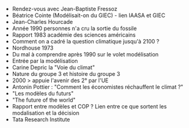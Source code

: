 - Rendez-vous avec Jean-Baptiste Fressoz
- Béatrice Cointe (Modélisait-on du GIEC) - lien IAASA et GIEC
- Jean-Charles Hourcade
- Année 1990 personnes n'a cru la sortie du fossile
- Rapport 1983 académie des sciences américains
- Comment on a cadré la question climatique jusqu'à 2100 ?
- Nordhouse 1973
- Du mal à comprendre après 1990 sur le volet modélisation
- Entrée par la modélisation
- Carine Depric la "Voie du climat"
- Nature du groupe 3 et histoire du groupe 3
- 2000 > appuie l'avenir des 2° par l'UE
- Antonin Pottier : "Comment les économistes réchauffent le climat ?"
- "Les modèles du futurs"
- "The future of the world"
- Rapport entre modèles et COP ? Lien entre ce que sortent les modalisation et la décision
- Tata Research Institute